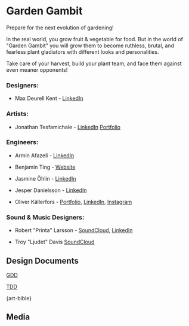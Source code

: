 # Garden Gambit

Prepare for the next evolution of gardening!

In the real world, you grow fruit & vegetable for food. But in the world of "Garden Gambit" you will grow them to become ruthless, brutal, and fearless plant gladiators with different looks and personalities.

Take care of your harvest, build your plant team, and face them against even meaner opponents!


### Designers:

* Max Deurell Kent - [LinkedIn](https://www.linkedin.com/in/Max-DK) 

### Artists:

* Jonathan Tesfamichale - [LinkedIn](https://www.linkedin.com/in/jonathan-tesfamichale-957a3a191/) [Portfolio](https://www.artstation.com/smoothcrim)

### Engineers:

* Armin Afazeli - [LinkedIn](https://www.linkedin.com/in/arminafazeli/)

* Benjamin Ting - [Website](http://benjaminting.com)

* Jasmine Öhlin - [LinkedIn](https://www.linkedin.com/in/jasmine-%C3%B6hlin-712840209/)

* Jesper Danielsson - [LinkedIn](https://www.linkedin.com/in/jesper-danielsson-9b7048159/)

* Oliver Källerfors - [Portfolio](https://oliverkallerfors.wordpress.com/projects/), [LinkedIn](https://www.linkedin.com/in/oliver-källerfors-358bb21b3/), [Instagram](https://www.instagram.com/partisanprogrammer/)
 
### Sound & Music Designers:

* Robert "Printa" Larsson - [SoundCloud](https://soundcloud.com/dj-printa), [LinkedIn](https://www.linkedin.com/in/robert-larsson-36029a51/)

* Troy "Ljudet" Davis [SoundCloud](https://soundcloud.com/troyljud)

## Design Documents

[GDD](https://docs.google.com/document/d/1ZmLMIoW-BaO2kRY8HdyzSgboAmBVQf1dbhDmFxXjx0g/edit#heading=h.uf4x7twgw8lg)

[TDD](https://docs.google.com/document/d/1DB8ToSPN3eIpCEHIM7u5phE0HH7FTMCWWbqABSX8FuA/edit?usp=sharing)

{art-bible}


## Media
